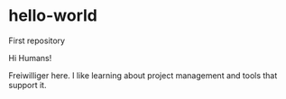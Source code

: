 # hello-world
First repository

Hi Humans!

Freiwilliger here.
I like learning about project management and tools that support it. 

